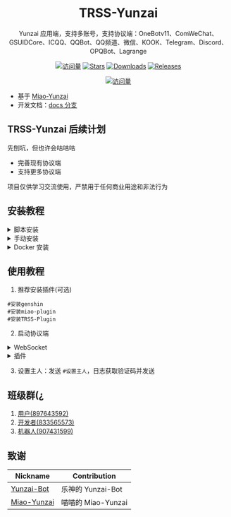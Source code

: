 <div align="center">

# TRSS-Yunzai

Yunzai 应用端，支持多账号，支持协议端：OneBotv11、ComWeChat、GSUIDCore、ICQQ、QQBot、QQ频道、微信、KOOK、Telegram、Discord、OPQBot、Lagrange

[![访问量](https://visitor-badge.glitch.me/badge?page_id=TimeRainStarSky.Yunzai&right_color=red&left_text=访%20问%20量)](https://github.com/TimeRainStarSky/Yunzai)
[![Stars](https://img.shields.io/github/stars/TimeRainStarSky/Yunzai?color=yellow&label=收藏)](../../stargazers)
[![Downloads](https://img.shields.io/github/downloads/TimeRainStarSky/Yunzai/total?color=blue&label=下载)](../../archive/main.tar.gz)
[![Releases](https://img.shields.io/github/v/release/TimeRainStarSky/Yunzai?color=green&label=发行版)](../../releases/latest)

[![访问量](https://profile-counter.glitch.me/TimeRainStarSky-Yunzai/count.svg)](https://github.com/TimeRainStarSky/Yunzai)

</div>

- 基于 [Miao-Yunzai](../../../../yoimiya-kokomi/Miao-Yunzai)
- 开发文档：[docs 分支](../../tree/docs)

## TRSS-Yunzai 后续计划

先刨坑，但也许会咕咕咕

- 完善现有协议端
- 支持更多协议端

项目仅供学习交流使用，严禁用于任何商业用途和非法行为

## 安装教程

<details><summary>脚本安装</summary>

- [🌌 TRSS](https://TRSS.me)
- [🔼 Vercel](https://TRSS-Script.Vercel.app)
- [🐱 GitHub](https://TimeRainStarSky.GitHub.io/TRSS_Script)
- [🇬 Gitee](https://Gitee.com/TimeRainStarSky/TRSS_Script)

</details>

<details><summary>手动安装</summary>

> 环境准备：Windows/Linux/MacOS/Android  
> [Node.js(>=v21)](https://nodejs.org), [Redis](https://redis.io), [Git](https://git-scm.com), [Chrome(可选)](https://google.cn/chrome)

1. Git Clone 项目

请根据网络情况选择使用 GitHub 或 Gitee 安装

```sh
git clone --depth 1 https://github.com/TimeRainStarSky/Yunzai
git clone --depth 1 https://gitee.com/TimeRainStarSky/Yunzai
cd Yunzai
```

2. 安装 [pnpm](https://pnpm.io/zh/installation) 和依赖

```sh
npm i -g pnpm
pnpm i
```

3. 前台运行

| 操作 | 命令 |
| ---- | ---- |
| 启动 | node . |
| 停止 | node . stop |

4. 使用 [pm2](https://pm2.keymetrics.io) 后台运行

| 操作 | 命令 |
| ---- | ---- |
| 启动 | pnpm start |
| 停止 | pnpm stop |
| 日志 | pnpm log |

5. 开机自启

```sh
pnpm start
pnpm pm2 save
pnpm pm2 startup
```

</details>

<details><summary>Docker 安装</summary>

```sh
bash <(curl -L https://github.com/TimeRainStarSky/Yunzai/raw/main/lib/tools/docker.sh)
bash <(curl -L https://gitee.com/TimeRainStarSky/Yunzai/raw/main/lib/tools/docker.sh)
```

| 参数 | 描述 | 默认值 |
| ---- | ---- | ------ |
| DIR | 安装文件夹 | $HOME/Yunzai |
| CMD | 启动命令 | tsyz |
| CMDPATH | 命令文件夹 | /usr/local/bin |
| DKNAME | 容器名 | Yunzai |
| DKURL | Docker 源 | docker.m.daocloud.io |
| GITURL | GIT 源 | https://gitee.com/TimeRainStarSky/Yunzai |
| APTURL | APT 源 | mirrors.ustc.edu.cn |
| APTDEP | APT 依赖 | chromium fonts-lxgw-wenkai fonts-noto-color-emoji |
| NPMURL | NPM 源 | https://registry.npmmirror.com |

- 参数修改方法

```sh
参数1="值1" 参数2="值2" bash <(x)
```

| 操作 | 命令 |
| ---- | ---- |
| 连接 | tsyz |
| 断开 | Ctrl+P+Q |
| 启动 | tsyz start |
| 重启 | tsyz restart |
| 停止 | tsyz stop |
| 日志 | tsyz log 行数 |
| 命令 | tsyz 命令 |

</details>

## 使用教程

1. 推荐安装插件(可选)

```
#安装genshin
#安装miao-plugin
#安装TRSS-Plugin
```

2. 启动协议端

<details><summary>WebSocket</summary><blockquote>

<details><summary>OneBotv11</summary><blockquote>

<details><summary>go-cqhttp</summary><blockquote>

  下载运行 [go-cqhttp](https://docs.go-cqhttp.org)，选择反向 WebSocket，修改 `config.yml`，以下为必改项：

  ```yaml
  uin: 账号
  password: '密码'
  post-format: array
  universal: ws://localhost:2536/OneBotv11
  ```

</blockquote></details>

<details><summary>LLOneBot</summary><blockquote>

  下载安装 [LLOneBot](https://github.com/LLOneBot/LLOneBot)，启用反向 WebSocket，添加地址：

  ```
  ws://localhost:2536/OneBotv11
  ```

</blockquote></details>

<details><summary>Shamrock</summary><blockquote>

  下载安装 [Shamrock](https://whitechi73.github.io/OpenShamrock)，启用被动 WebSocket，添加地址：

  ```
  ws://localhost:2536/OneBotv11
  ```

</blockquote></details>

<details><summary>Lagrange</summary><blockquote>

  下载运行 [Lagrange.OneBot](https://lagrangedev.github.io/Lagrange.Doc/Lagrange.OneBot)，修改 `appsettings.json` 中 `Implementations`：

  ```json
  {
    "Type": "ReverseWebSocket",
    "Host": "localhost",
    "Port": 2536,
    "Suffix": "/OneBotv11",
    "ReconnectInterval": 5000,
    "HeartBeatInterval": 5000,
    "AccessToken": ""
  }
  ```

</blockquote></details>

</blockquote></details>

<details><summary>ComWeChat</summary><blockquote>

下载运行 [ComWeChat](https://justundertaker.github.io/ComWeChatBotClient)，修改 `.env`，以下为必改项：

```python
websocekt_type = "Backward"
websocket_url = ["ws://localhost:2536/ComWeChat"]
```

<blockquote></details>

<details><summary>GSUIDCore</summary><blockquote>

下载运行 [GenshinUID 插件](https://docs.sayu-bot.com/LinkBots/AdapterList.html)，GSUIDCore 连接地址 修改为：

```
ws://localhost:2536/GSUIDCore
```

<blockquote></details>

<details><summary>OPQBot</summary><blockquote>

下载运行 [OPQBot](https://opqbot.com)，启动参数添加：

```
-wsserver ws://localhost:2536/OPQBot
```

</blockquote></details>

</blockquote></details>

<details><summary>插件</summary>

- [ICQQ](../../../Yunzai-ICQQ-Plugin)
- [QQBot](../../../Yunzai-QQBot-Plugin)
- [WeChat](../../../Yunzai-WeChat-Plugin)
- [KOOK](../../../Yunzai-KOOK-Plugin)
- [Telegram](../../../Yunzai-Telegram-Plugin)
- [Discord](../../../Yunzai-Discord-Plugin)
- [Route](../../../Yunzai-Route-Plugin)

</details>

3. 设置主人：发送 `#设置主人`，日志获取验证码并发送

## 班级群(¿

1. [用户(897643592)](https://qm.qq.com/q/7NxbviGbj)
2. [开发者(833565573)](https://qm.qq.com/q/oFJR8VVECA)
3. [机器人(907431599)](https://qm.qq.com/q/oCBOrfE29U)

## 致谢

| Nickname | Contribution |
| -------- | ------------ |
| [Yunzai-Bot](../../../../Le-niao/Yunzai-Bot) | 乐神的 Yunzai-Bot |
| [Miao-Yunzai](../../../../yoimiya-kokomi/Miao-Yunzai) | 喵喵的 Miao-Yunzai |